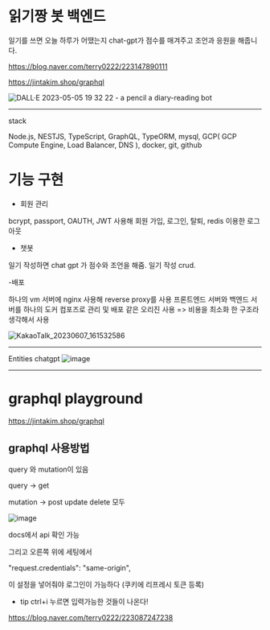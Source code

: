 # 읽기짱 봇 백엔드
일기를 쓰면 오늘 하루가 어땠는지 chat-gpt가 점수를 매겨주고 조언과 응원을 해줍니다.

https://blog.naver.com/terry0222/223147890111

https://jintakim.shop/graphql

![DALL·E 2023-05-05 19 32 22 - a pencil a diary-reading bot](https://user-images.githubusercontent.com/76115198/236435668-6476f99a-d705-4a5b-b321-f869a1923d9d.png)


---
stack

Node.js, NESTJS, TypeScript, GraphQL, TypeORM, mysql, GCP( GCP Compute Engine, Load Balancer, DNS ), docker, git, github

# 기능 구현
 - 회원 관리

bcrypt, passport, OAUTH, JWT 사용해 회원 가입, 로그인, 탈퇴, redis 이용한 로그아웃 

- 챗봇 

일기 작성하면 chat gpt 가 점수와 조언을 해줌. 
일기 작성 crud.

-배포 

하나의 vm 서버에 
nginx 사용해 reverse proxy를 사용
프론트엔드 서버와 백엔드 서버를 하나의 도커 컴포즈로 관리 및 배포
같은 오리진 사용 => 비용을 최소화 한 구조라 생각해서 사용
 
![KakaoTalk_20230607_161532586](https://github.com/diaryChatbot/diarychatbot/assets/76115198/02a368b5-a650-4555-b643-f615e0788916)

---
Entities
chatgpt
![image](https://github.com/diaryChatbot/diarychatbot/assets/76115198/8049243c-1012-411c-b947-2c1d43753828)



---

# graphql playground
https://jintakim.shop/graphql

## graphql 사용방법


query 와 mutation이 있음

query -> get

mutation -> post update delete 모두

![image](https://user-images.githubusercontent.com/76115198/234874445-e957164c-6532-45d3-8220-de530175915c.png)

docs에서 api 확인 가능



그리고 오른쪽 위에 세팅에서


"request.credentials": "same-origin",

이 설정을 넣어줘야 로그인이 가능하다 (쿠키에 리프레시 토큰 등록)


- tip
ctrl+i 누르면 입력가능한 것들이 나온다!

https://blog.naver.com/terry0222/223087247238



